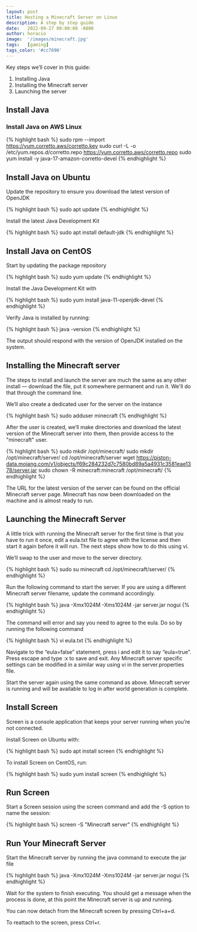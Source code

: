 ```yaml
---
layout: post
title: Hosting a Minecraft Server on Linux
description: A step by step guide
date:   2022-09-27 00:00:00 -0800
author: horacio 
image:  '/images/minecraft.jpg'
tags:   [gaming]
tags_color: '#cc7690'
---
```

Key steps we’ll cover in this guide:

1. Installing Java
2. Installing the Minecraft server
3. Launching the server

## Install Java
### Install Java on AWS Linux

{% highlight bash %}
sudo rpm --import https://yum.corretto.aws/corretto.key
sudo curl -L -o /etc/yum.repos.d/corretto.repo https://yum.corretto.aws/corretto.repo
sudo yum install -y java-17-amazon-corretto-devel
{% endhighlight %}

## Install Java on Ubuntu
Update the repository to ensure you download the latest version of OpenJDK

{% highlight bash %}
sudo apt update
{% endhighlight %}

Install the latest Java Development Kit

{% highlight bash %}
sudo apt install default-jdk
{% endhighlight %}

## Install Java on CentOS
Start by updating the package repository

{% highlight bash %}
sudo yum update
{% endhighlight %}

Install the Java Development Kit with

{% highlight bash %}
sudo yum install java-11-openjdk-devel
{% endhighlight %}

Verify Java is installed by running:

{% highlight bash %}
java -version
{% endhighlight %}

The output should respond with the version of OpenJDK installed on the system.

## Installing the Minecraft server

The steps to install and launch the server are much the same as any other install — download the file, put it somewhere permanent and run it. We'll do that through the command line.

We’ll also create a dedicated user for the server on the instance

{% highlight bash %}
sudo adduser minecraft
{% endhighlight %}

After the user is created, we’ll make directories and download the latest version of the Minecraft server into them, then provide access to the "minecraft" user.

{% highlight bash %}
sudo mkdir /opt/minecraft/
sudo mkdir /opt/minecraft/server/
cd /opt/minecraft/server
wget https://piston-data.mojang.com/v1/objects/f69c284232d7c7580bd89a5a4931c3581eae1378/server.jar
sudo chown -R minecraft:minecraft /opt/minecraft/
{% endhighlight %}

The URL for the latest version of the server can be found on the official Minecraft server page. Minecraft has now been downloaded on the machine and is almost ready to run.

## Launching the Minecraft Server
A little trick with running the Minecraft server for the first time is that you have to run it once, edit a eula.txt file to agree with the license and then start it again before it will run. The next steps show how to do this using vi.

We’ll swap to the user and move to the server directory.

{% highlight bash %}
sudo su minecraft
cd /opt/minecraft/server/
{% endhighlight %}

Run the following command to start the server. If you are using a different Minecraft server filename, update the command accordingly.

{% highlight bash %}
java -Xmx1024M -Xms1024M -jar server.jar nogui
{% endhighlight %}

The command will error and say you need to agree to the eula. Do so by running the following command

{% highlight bash %}
vi eula.txt
{% endhighlight %}

Navigate to the “eula=false” statement, press i and edit it to say “eula=true”. Press escape and type :x to save and exit. Any Minecraft server specific settings can be modified in a similar way using vi in the server.properties file.

Start the server again using the same command as above. Minecraft server is running and will be available to log in after world generation is complete.

## Install Screen
Screen is a console application that keeps your server running when you’re not connected.

Install Screen on Ubuntu with:

{% highlight bash %}
sudo apt install screen
{% endhighlight %}

To install Screen on CentOS, run:

{% highlight bash %}
sudo yum install screen
{% endhighlight %}

## Run Screen
Start a Screen session using the screen command and add the -S option to name the session:

{% highlight bash %}
screen -S "Minecraft server"
{% endhighlight %}

## Run Your Minecraft Server
Start the Minecraft server by running the java command to execute the jar file

{% highlight bash %}
java -Xmx1024M -Xms1024M -jar server.jar nogui
{% endhighlight %}

Wait for the system to finish executing. You should get a message when the process is done, at this point the Minecraft server is up and running.

You can now detach from the Minecraft screen by pressing Ctrl+a+d.

To reattach to the screen, press Ctrl+r.

